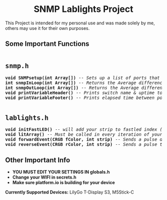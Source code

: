 <!DOCTYPE HTML>
<html>
<head>
</head>

<h1 align="center">SNMP Lablights Project</h1>
<p>This Project is intended for my personal use and was made solely by me, others may use it for their own purposes.</p>
<p></p>

<h2>Some Important Functions</h2>
<div class="box">
  <pre><h2>snmp.h</h2><b>void SNMPsetup(int Array[])</b> -- <i>Sets up a list of ports that you will be pulling data from.</i>
<b>int snmpInLoop(int Array[])</b> -- <i>Returns the Average difference in data since the last poll coming IN to the switch.</i>
<b>int snmpOutLoop(int Array[])</b> -- <i>Returns the Average difference in data since the last poll coming OUT of the switch.</i>
<b>void printVariableHeader()</b> -- <i>Prints switch name & uptime to serial monitor.</i>
<b>void printVariableFooter()</b> -- <i>Prints elapsed time between polls and summary of data.</i>

<h2>lablights.h</h2><b>void initFastLED()</b> -- <i>will add your strip to fastled index (required)</i>
<b>void litArray()</b> -- <i>Must be called in every iteration of your main loop() function (runs as a frame)</i>
<b>void forwardEvent(CRGB fColor, int strip)</b> -- <i>Sends a pulse down the strip from index 0.</i>
<b>void reverseEvent(CRGB rColor, int strip)</b> -- <i>Sends a pulse towards the beginning from the end of the strip.</i>
</pre>
</div>

<h2>Other Important Info</h2>

- <b>YOU MUST EDIT YOUR SETTINGS IN globals.h</b>
- <b>Change your WIFI in secrets.h</b>
- <b>Make sure platform.io is building for your device</b>

<p></p>
<b>Currently Supported Devices:</b> LilyGo T-Display S3, M5Stick-C
</html>
